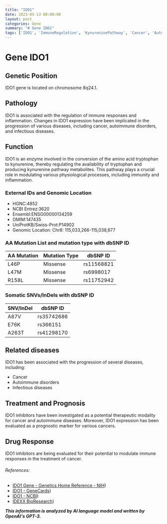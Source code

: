 ```yaml
---
title: "IDO1"
date: 2023-05-13 00:00:00
layout: post
categories: Gene
summary: "# Gene IDO1"
tags: ['IDO1', 'ImmuneRegulation', 'KynureninePathway', 'Cancer', 'AutoimmuneDisorders', 'InfectiousDiseases', 'PrognosticMarker', 'IDO1Inhibitors']
---
```


# Gene IDO1

## Genetic Position
IDO1 gene is located on chromosome 8q24.1.

## Pathology
IDO1 is associated with the regulation of immune responses and inflammation. Changes in IDO1 expression have been implicated in the progression of various diseases, including cancer, autoimmune disorders, and infectious diseases.

## Function
IDO1 is an enzyme involved in the conversion of the amino acid tryptophan to kynurenine, thereby regulating the availability of tryptophan and producing kynurenine pathway metabolites. This pathway plays a crucial role in modulating various physiological processes, including immunity and inflammation.

### External IDs and Genomic Location
- HGNC:4852
- NCBI Entrez:3620
- Ensembl:ENSG00000134259
- OMIM:147435
- UniProtKB/Swiss-Prot:P14902
- Genomic Location: Chr8: 115,033,266-115,038,677

### AA Mutation List and mutation type with dbSNP ID
|AA Mutation|Mutation Type|dbSNP ID|
|-----------|-------------|--------|
|L46P|Missense|rs11568821|
|L47M|Missense|rs6998017|
|R158L|Missense|rs11752942|

### Somatic SNVs/InDels with dbSNP ID
|SNV/InDel|dbSNP ID|
|---------|--------|
|A87V|rs35742686|
|E76K|rs366151|
|A263T|rs41298170|

## Related diseases
IDO1 has been associated with the progression of several diseases, including:
- Cancer
- Autoimmune disorders
- Infectious diseases

## Treatment and Prognosis
IDO1 inhibitors have been investigated as a potential therapeutic modality for cancer and autoimmune diseases. Moreover, IDO1 expression has been evaluated as a prognostic marker for various cancers.

## Drug Response
IDO1 inhibitors are being evaluated for their potential to modulate immune responses in the treatment of cancer.

###### References:
- [IDO1 Gene - Genetics Home Reference - NIH](https://ghr.nlm.nih.gov/gene/IDO1))
- [IDO1 - GeneCards](https://www.genecards.org/cgi-bin/carddisp.pl?gene=IDO1))
- [IDO1 - NCBI](https://www.ncbi.nlm.nih.gov/gene/3620))
- [IDEXX BioResearch](https://www.idexxbioresearch.com/global/en/scientific-resources/gene-index/id/ido1/))

**_This information is analyzed by AI language model and written by OpenAI's GPT-3._**